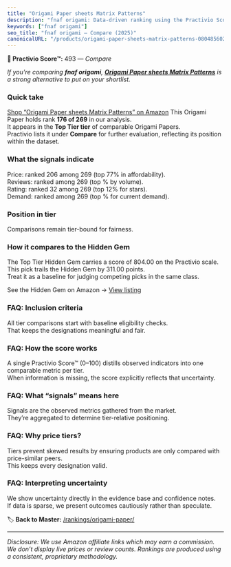 ```yaml
---
title: "Origami Paper sheets Matrix Patterns"
description: "fnaf origami: Data-driven ranking using the Practivio Score™. Positioned by quality, value, demand, findability, momentum."
keywords: ["fnaf origami"]
seo_title: "fnaf origami — Compare (2025)"
canonicalURL: "/products/origami-paper-sheets-matrix-patterns-0804856028/"
---
```


**🛒 Practivio Score™:** 493 — _Compare_


*If you're comparing **fnaf origami**, **[Origami Paper sheets Matrix Patterns](https://www.amazon.com/dp/0804856028?tag=practivio-20)** is a strong alternative to put on your shortlist.*
### Quick take
[Shop “Origami Paper sheets Matrix Patterns” on Amazon](https://www.amazon.com/dp/0804856028?tag=practivio-20)
This Origami Paper holds rank **176 of 269** in our analysis.  
It appears in the **Top Tier tier** of comparable Origami Papers.  
Practivio lists it under **Compare** for further evaluation, reflecting its position within the dataset.

### What the signals indicate
Price: ranked 206 among 269 (top 77% in affordability).  
Reviews: ranked  among 269 (top % by volume).  
Rating: ranked 32 among 269 (top 12% for stars).  
Demand: ranked  among 269 (top % for current demand).

### Position in tier
Comparisons remain tier-bound for fairness.

### How it compares to the Hidden Gem
The Top Tier Hidden Gem carries a score of 804.00 on the Practivio scale.  
This pick trails the Hidden Gem by 311.00 points.  
Treat it as a baseline for judging competing picks in the same class.  

See the Hidden Gem on Amazon → [View listing](https://www.amazon.com/dp/B0774HD15D?tag=practivio-20)

### FAQ: Inclusion criteria
All tier comparisons start with baseline eligibility checks.  
That keeps the designations meaningful and fair.

### FAQ: How the score works
A single Practivio Score™ (0–100) distills observed indicators into one comparable metric per tier.  
When information is missing, the score explicitly reflects that uncertainty.

### FAQ: What “signals” means here
Signals are the observed metrics gathered from the market.  
They’re aggregated to determine tier-relative positioning.

### FAQ: Why price tiers?
Tiers prevent skewed results by ensuring products are only compared with price-similar peers.  
This keeps every designation valid.

### FAQ: Interpreting uncertainty
We show uncertainty directly in the evidence base and confidence notes.  
If data is sparse, we present outcomes cautiously rather than speculate.

<!-- Missing template for Compare/CompareWithinPriceClass -->


🏷️ **Back to Master:** [/rankings/origami-paper/](/rankings/origami-paper/)

---
_Disclosure: We use Amazon affiliate links which may earn a commission. We don’t display live prices or review counts. Rankings are produced using a consistent, proprietary methodology._
